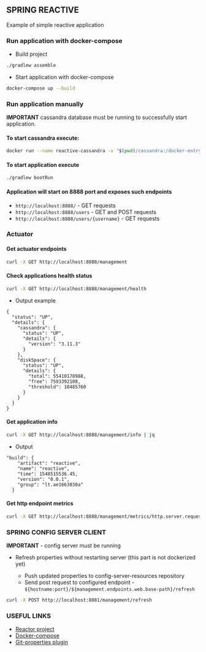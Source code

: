 ## SPRING REACTIVE

Example of simple reactive application

### Run application with docker-compose

* Build project
```bash
./gradlew assemble
```

* Start application with docker-compose
```bash
docker-compose up --build
```

### Run application manually
**IMPORTANT** cassandra database must be running to successfully start application.

#### To start cassandra execute:
```bash
docker run --name reactive-cassandra -v "$(pwd)/cassandra:/docker-entrypoint-initdb.d/" -p 9042:9042 -d cassandra:3.11
```

#### To start application execute
```bash
./gradlew bootRun
```

#### Application will start on 8888 port and exposes such endpoints
   * `http://localhost:8888/` - GET requests
   * `http://localhost:8888/users` - GET and POST requests
   * `http://localhost:8888/users/{username}` - GET requests

### Actuator

#### Get actuator endpoints
```bash
curl -X GET http://localhost:8888/management
```

#### Check applications health status

```bash
curl -X GET http://localhost:8888/management/health
```
* Output example
```code
{
  "status": "UP",
  "details": {
    "cassandra": {
      "status": "UP",
      "details": {
        "version": "3.11.3"
      }
    },
    "diskSpace": {
      "status": "UP",
      "details": {
        "total": 55410178988,
        "free": 7593392108,
        "threshold": 10485760
      }
    }
  }
}
```

#### Get application info
```bash
curl -X GET http://localhost:8888/management/info | jq
```
* Output
```code
"build": {
    "artifact": "reactive",
    "name": "reactive",
    "time": 1548515536.45,
    "version": "0.0.1",
    "group": "lt.ae1663830a"
  }
```
#### Get http endpoint metrics
```bash
curl -X GET http://localhost:8888/management/metrics/http.server.requests?tag=uri:/management/health | jq
```

### SPRING CONFIG SERVER CLIENT

**IMPORTANT** - config server must be running

* Refresh properties without restarting server (this part is not dockerized yet)

  * Push updated properties to config-server-resources repository
  * Send post request to configured endpoint - `${hostname:port}/${management.endpoints.web.base-path}/refresh`

```bash
curl -X POST http://localhost:8081/management/refresh
```

### USEFUL LINKS

* [Reactor project](https://github.com/reactor/reactor-core)
* [Docker-compose](https://docs.docker.com/compose/)
* [Git-properties plugin](https://github.com/n0mer/gradle-git-properties)